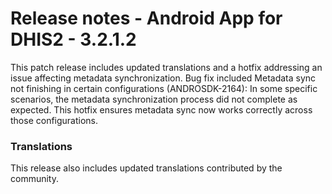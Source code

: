 # Release notes - Android App for DHIS2 - 3.2.1.2

This patch release includes updated translations and a hotfix addressing an issue affecting metadata synchronization.
Bug fix included
Metadata sync not finishing in certain configurations (ANDROSDK-2164): In some specific scenarios, the metadata synchronization process did not complete as expected. This hotfix ensures metadata sync now works correctly across those configurations.

### Translations

This release also includes updated translations contributed by the community.